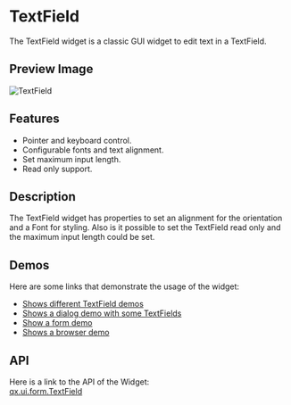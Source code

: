 TextField
=========

The TextField widget is a classic GUI widget to edit text in a
TextField.

Preview Image
-------------

![TextField](/pages/widget/textfield.png)

Features
--------

-   Pointer and keyboard control.
-   Configurable fonts and text alignment.
-   Set maximum input length.
-   Read only support.

Description
-----------

The TextField widget has properties to set an alignment for the
orientation and a Font for styling. Also is it possible to set the
TextField read only and the maximum input length could be set.

Demos
-----

Here are some links that demonstrate the usage of the widget:

-   [Shows different TextField
    demos](http://demo.qooxdoo.org/%{version}/demobrowser/#widget~TextField.html)
-   [Shows a dialog demo with some
    TextFields](http://demo.qooxdoo.org/%{version}/demobrowser/#showcase~Dialog.html)
-   [Show a form
    demo](http://demo.qooxdoo.org/%{version}/demobrowser/#showcase~Form.html)
-   [Shows a browser
    demo](http://demo.qooxdoo.org/%{version}/demobrowser/#showcase~Browser.html)

API
---

Here is a link to the API of the Widget:\
[qx.ui.form.TextField](http://demo.qooxdoo.org/%{version}/apiviewer/#qx.ui.form.TextField)
